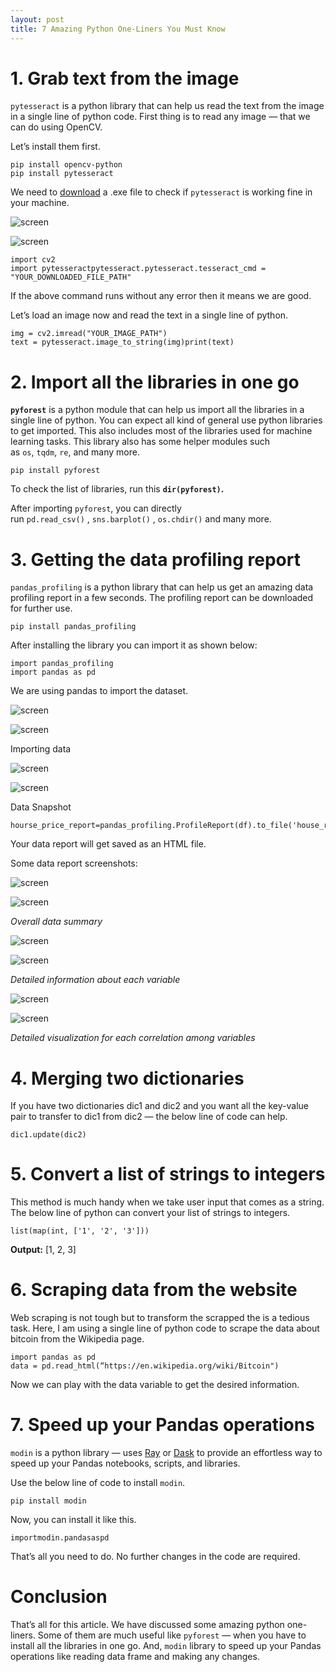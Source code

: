 ```yaml
---
layout: post
title: 7 Amazing Python One-Liners You Must Know
---
```


# **1. Grab text from the image**

`pytesseract` is a python library that can help us read the text from the image in a single line of python code. First thing is to read any image — that we can do using OpenCV.

Let’s install them first.

```
pip install opencv-python
pip install pytesseract
```

We need to [download](https://github.com/UB-Mannheim/tesseract/wiki) a .exe file to check if `pytesseract` is working fine in your machine.

![screen](https://miro.medium.com/max/60/0*1LOiQ71yV-_Eexpn.png?q=20)

![screen](https://miro.medium.com/max/1044/0*1LOiQ71yV-_Eexpn.png)

```
import cv2
import pytesseractpytesseract.pytesseract.tesseract_cmd = "YOUR_DOWNLOADED_FILE_PATH"
```

If the above command runs without any error then it means we are good.

Let’s load an image now and read the text in a single line of python.

```
img = cv2.imread("YOUR_IMAGE_PATH")
text = pytesseract.image_to_string(img)print(text)
```

# **2. Import all the libraries in one go**

**`pyforest`** is a python module that can help us import all the libraries in a single line of python. You can expect all kind of general use python libraries to get imported. This also includes most of the libraries used for machine learning tasks. This library also has some helper modules such as `os`, `tqdm`, `re`, and many more.

```
pip install pyforest
```

To check the list of libraries, run this **`dir(pyforest)`.**

After importing `pyforest`, you can directly run `pd.read_csv()` , `sns.barplot()` , `os.chdir()` and many more.

# **3. Getting the data profiling report**

`pandas_profiling` is a python library that can help us get an amazing data profiling report in a few seconds. The profiling report can be downloaded for further use.

```
pip install pandas_profiling
```

After installing the library you can import it as shown below:

```
import pandas_profiling
import pandas as pd
```

We are using pandas to import the dataset.

![screen](https://miro.medium.com/max/60/0*teyLnxdFK5BeJw1X.png?q=20)

![screen](https://miro.medium.com/max/1084/0*teyLnxdFK5BeJw1X.png)

Importing data

![screen](https://miro.medium.com/max/60/0*iD-eVDStDUYObM78.png?q=20)

![screen](https://miro.medium.com/max/1400/0*iD-eVDStDUYObM78.png)

Data Snapshot

```
hourse_price_report=pandas_profiling.ProfileReport(df).to_file('house_report.html')
```

Your data report will get saved as an HTML file.

Some data report screenshots:

![screen](https://miro.medium.com/max/60/0*8c9zwovINIaUkvVL.png?q=20)

![screen](https://miro.medium.com/max/1400/0*8c9zwovINIaUkvVL.png)

*Overall data summary*

![screen](https://miro.medium.com/max/60/0*VXjrkk_-FJQ5FeRH.png?q=20)

![screen](https://miro.medium.com/max/1400/0*VXjrkk_-FJQ5FeRH.png)

*Detailed information about each variable*

![screen](https://miro.medium.com/max/60/0*B2p_37UIiWIjnqvt.png?q=20)

![screen](https://miro.medium.com/max/1400/0*B2p_37UIiWIjnqvt.png)

*Detailed visualization for each correlation among variables*

# **4. Merging two dictionaries**

If you have two dictionaries dic1 and dic2 and you want all the key-value pair to transfer to dic1 from dic2 — the below line of code can help.

```
dic1.update(dic2)
```

# **5. Convert a list of strings to integers**

This method is much handy when we take user input that comes as a string. The below line of python can convert your list of strings to integers.

```
list(map(int, ['1', '2', '3']))
```

**Output:** [1, 2, 3]

# **6. Scraping data from the website**

Web scraping is not tough but to transform the scrapped the is a tedious task. Here, I am using a single line of python code to scrape the data about bitcoin from the Wikipedia page.

```
import pandas as pd
data = pd.read_html(“https://en.wikipedia.org/wiki/Bitcoin")
```

Now we can play with the data variable to get the desired information.

# **7. Speed up your Pandas operations**

`modin` is a python library — uses [Ray](https://github.com/ray-project/ray/) or [Dask](https://dask.org/) to provide an effortless way to speed up your Pandas notebooks, scripts, and libraries.

Use the below line of code to install `modin`.

```
pip install modin
```

Now, you can install it like this.

```
importmodin.pandasaspd
```

That’s all you need to do. No further changes in the code are required.

# **Conclusion**

That’s all for this article. We have discussed some amazing python one-liners. Some of them are much useful like `pyforest` — when you have to install all the libraries in one go. And, `modin` library to speed up your Pandas operations like reading data frame and making any changes.
